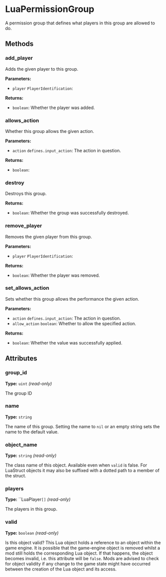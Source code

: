 # LuaPermissionGroup

A permission group that defines what players in this group are allowed to do.

## Methods

### add_player

Adds the given player to this group.

**Parameters:**

- `player` `PlayerIdentification`: 

**Returns:**

- `boolean`: Whether the player was added.

### allows_action

Whether this group allows the given action.

**Parameters:**

- `action` `defines.input_action`: The action in question.

**Returns:**

- `boolean`: 

### destroy

Destroys this group.

**Returns:**

- `boolean`: Whether the group was successfully destroyed.

### remove_player

Removes the given player from this group.

**Parameters:**

- `player` `PlayerIdentification`: 

**Returns:**

- `boolean`: Whether the player was removed.

### set_allows_action

Sets whether this group allows the performance the given action.

**Parameters:**

- `action` `defines.input_action`: The action in question.
- `allow_action` `boolean`: Whether to allow the specified action.

**Returns:**

- `boolean`: Whether the value was successfully applied.

## Attributes

### group_id

**Type:** `uint` _(read-only)_

The group ID

### name

**Type:** `string`

The name of this group. Setting the name to `nil` or an empty string sets the name to the default value.

### object_name

**Type:** `string` _(read-only)_

The class name of this object. Available even when `valid` is false. For LuaStruct objects it may also be suffixed with a dotted path to a member of the struct.

### players

**Type:** ``LuaPlayer`[]` _(read-only)_

The players in this group.

### valid

**Type:** `boolean` _(read-only)_

Is this object valid? This Lua object holds a reference to an object within the game engine. It is possible that the game-engine object is removed whilst a mod still holds the corresponding Lua object. If that happens, the object becomes invalid, i.e. this attribute will be `false`. Mods are advised to check for object validity if any change to the game state might have occurred between the creation of the Lua object and its access.

